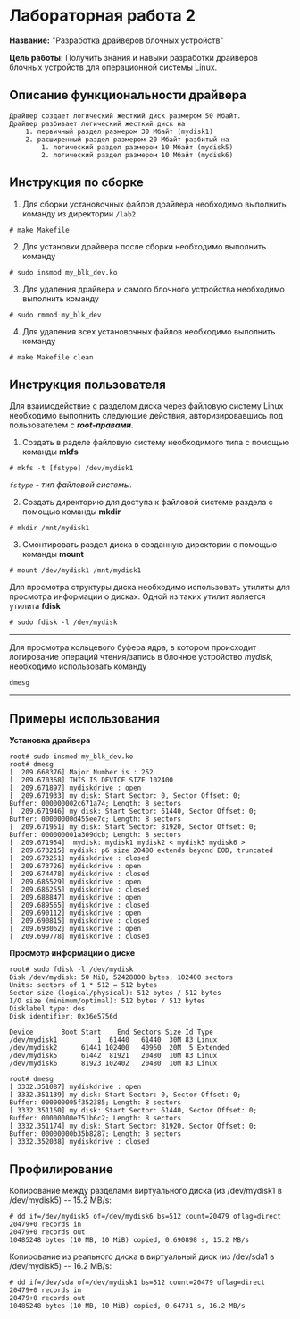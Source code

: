 # Лабораторная работа 2

**Название:** "Разработка драйверов блочных устройств"

**Цель работы:** Получить знания и навыки разработки драйверов блочных устройств для операционной системы Linux.

## Описание функциональности драйвера

    Драйвер создает логический жесткий диск размером 50 Мбайт.
    Драйвер разбивает логический жесткий диск на
        1. первичный раздел размером 30 Мбайт (mydisk1)
        2. расширенный раздел размером 20 Мбайт разбитый на
            1. логический раздел размером 10 Мбайт (mydisk5)
            2. логический раздел размером 10 Мбайт (mydisk6)

## Инструкция по сборке

1. Для сборки установочных файлов драйвера необходимо выполнить команду 
   из директории `/lab2`
```
# make Makefile
```
2. Для установки драйвера после сборки необходимо выполнить команду
```
# sudo insmod my_blk_dev.ko
```
3. Для удаления драйвера и самого блочного устройства необходимо выполнить команду
```
# sudo rmmod my_blk_dev
```
4. Для удаления всех установочных файлов необходимо выполнить команду
```
# make Makefile clean
```

## Инструкция пользователя

Для взаимодействие с разделом диска через файловую систему Linux необходимо выполнить 
следующие действия, авторизировавшись под пользователем с ***root-правами***.

1. Создать в раделе файловую систему необходимого типа с помощью команды **mkfs**
```
# mkfs -t [fstype] /dev/mydisk1
```
*`fstype` - тип файловой системы.*

2. Создать директорию для доступа к файловой системе раздела 
   с помощью команды **mkdir**
```
# mkdir /mnt/mydisk1
```
3. Смонтировать раздел диска в созданную директории с помощью команды **mount**
```
# mount /dev/mydisk1 /mnt/mydisk1
```

Для просмотра структуры диска необходимо использовать утилиты для просмотра информации 
о дисках. Одной из таких утилит является утилита **fdisk**
```
# sudo fdisk -l /dev/mydisk
```

---

Для просмотра кольцевого буфера ядра, в котором происходит логирование операций
чтения/запись в блочное устройство *mydisk*, необходимо использовать команду 
```
dmesg
```

---

## Примеры использования
**Установка драйвера**
```
root# sudo insmod my_blk_dev.ko
root# dmesg 
[  209.668376] Major Number is : 252
[  209.670368] THIS IS DEVICE SIZE 102400
[  209.671897] mydiskdrive : open 
[  209.671933] my disk: Start Sector: 0, Sector Offset: 0;		Buffer: 000000002c671a74; Length: 8 sectors
[  209.671946] my disk: Start Sector: 61440, Sector Offset: 0;		Buffer: 00000000d455ee7c; Length: 8 sectors
[  209.671951] my disk: Start Sector: 81920, Sector Offset: 0;		Buffer: 000000001a309dcb; Length: 8 sectors
[  209.671954]  mydisk: mydisk1 mydisk2 < mydisk5 mydisk6 >
[  209.673215] mydisk: p6 size 20480 extends beyond EOD, truncated
[  209.673251] mydiskdrive : closed 
[  209.673726] mydiskdrive : open 
[  209.674478] mydiskdrive : closed 
[  209.685529] mydiskdrive : open 
[  209.686255] mydiskdrive : closed 
[  209.688847] mydiskdrive : open 
[  209.689565] mydiskdrive : closed 
[  209.690112] mydiskdrive : open 
[  209.690815] mydiskdrive : closed 
[  209.693062] mydiskdrive : open 
[  209.699778] mydiskdrive : closed 
```
**Просмотр информации о диске**
```
root# sudo fdisk -l /dev/mydisk
Disk /dev/mydisk: 50 MiB, 52428800 bytes, 102400 sectors
Units: sectors of 1 * 512 = 512 bytes
Sector size (logical/physical): 512 bytes / 512 bytes
I/O size (minimum/optimal): 512 bytes / 512 bytes
Disklabel type: dos
Disk identifier: 0x36e5756d

Device       Boot Start    End Sectors Size Id Type
/dev/mydisk1          1  61440   61440  30M 83 Linux
/dev/mydisk2      61441 102400   40960  20M  5 Extended
/dev/mydisk5      61442  81921   20480  10M 83 Linux
/dev/mydisk6      81923 102402   20480  10M 83 Linux

root# dmesg 
[ 3332.351087] mydiskdrive : open 
[ 3332.351139] my disk: Start Sector: 0, Sector Offset: 0;		Buffer: 000000005f352385; Length: 8 sectors
[ 3332.351160] my disk: Start Sector: 61440, Sector Offset: 0;		Buffer: 00000000e751b6c2; Length: 8 sectors
[ 3332.351174] my disk: Start Sector: 81920, Sector Offset: 0;		Buffer: 00000000b35b8287; Length: 8 sectors
[ 3332.352038] mydiskdrive : closed 
```
## Профилирование

Копирование между разделами виртуального диска (из /dev/mydisk1 в /dev/mydisk5) -- 15.2 MB/s:
```shell
# dd if=/dev/mydisk5 of=/dev/mydisk6 bs=512 count=20479 oflag=direct
20479+0 records in
20479+0 records out
10485248 bytes (10 MB, 10 MiB) copied, 0.690898 s, 15.2 MB/s
```

Копирование из реального диска в виртуальный диск (из /dev/sda1 в /dev/mydisk5) -- 16.2 MB/s:
```shell
# dd if=/dev/sda of=/dev/mydisk1 bs=512 count=20479 oflag=direct
20479+0 records in
20479+0 records out
10485248 bytes (10 MB, 10 MiB) copied, 0.64731 s, 16.2 MB/s